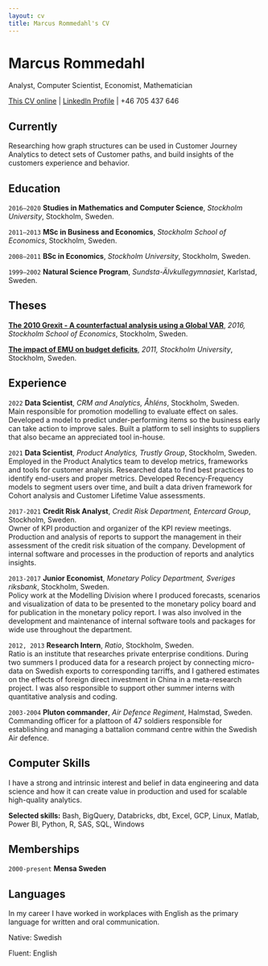 ```yaml
---
layout: cv
title: Marcus Rommedahl's CV
---
```

# Marcus Rommedahl
Analyst, Computer Scientist, Economist, Mathematician

<div id="webaddress">
<a href="https://rommedahl.github.io/markdown-cv/">This CV online</a>
| <a href="https://www.linkedin.com/in/rommedahl/">LinkedIn Profile</a>
| +46 705 437 646
</div>

## Currently

Researching how graph structures can be used in Customer Journey Analytics to detect sets of Customer paths, and build insights of the customers experience and behavior.

## Education

`2016–2020`
**Studies in Mathematics and Computer Science**, *Stockholm University*, Stockholm, Sweden.

`2011–2013`
**MSc in Business and Economics**, *Stockholm School of Economics*, Stockholm, Sweden.

`2008–2011`
**BSc in Economics**, *Stockholm University*, Stockholm, Sweden.

`1999–2002`
**Natural Science Program**, *Sundsta-Älvkullegymnasiet*, Karlstad, Sweden.

## Theses

[**The 2010 Grexit - A counterfactual analysis using a Global VAR**](http://arc.hhs.se/download.aspx?MediumId=2831), *2016, Stockholm School of Economics*, Stockholm, Sweden.

[**The impact of EMU on budget deficits**](https://sourceforge.net/p/emumoralhazard/code/ci/master/tree/paper.pdf?format=raw), *2011, Stockholm University*, Stockholm, Sweden.

## Experience

`2022`
**Data Scientist**, *CRM and Analytics, Åhléns*, Stockholm, Sweden.  
Main responsible for promotion modelling to evaluate effect on sales.
Developed a model to predict under-performing items so the business early can take action to improve sales.
Built a platform to sell insights to suppliers that also became an appreciated tool in-house.

`2021`
**Data Scientist**, *Product Analytics, Trustly Group*, Stockholm, Sweden.  
Employed in the Product Analytics team to develop metrics, frameworks and tools for customer analysis.
Researched data to find best practices to identify end-users and proper metrics.
Developed Recency-Frequency models to segment users over time, and built a data driven framework for Cohort analysis and Customer Lifetime Value assessments.

`2017-2021`
**Credit Risk Analyst**, *Credit Risk Department, Entercard Group*, Stockholm, Sweden.  
Owner of KPI production and organizer of the KPI review meetings. 
Production and analysis of reports to support the management in their assessment of the credit risk situation of the company.
Development of internal software and processes in the production of reports and analytics insights.

`2013-2017`
**Junior Economist**, *Monetary Policy Department, Sveriges riksbank*, Stockholm, Sweden.  
Policy work at the Modelling Division where I produced forecasts, scenarios and visualization of data to be presented to the monetary policy board and for publication in the monetary policy report.
I was also involved in the development and maintenance of internal software tools and packages for wide use throughout the department.

`2012, 2013`
**Research Intern**, *Ratio*, Stockholm, Sweden.  
Ratio is an institute that researches private enterprise conditions.
During two summers I produced data for a research project by connecting micro-data on Swedish exports to corresponding tarriffs, and I gathered estimates on the effects of foreign direct investment in China in a meta-research project.
I was also responsible to support other summer interns with quantitative analysis and coding.

`2003-2004`
**Pluton commander**, *Air Defence Regiment*, Halmstad, Sweden.  
Commanding officer for a plattoon of 47 soldiers responsible for establishing and managing a battalion command centre within the Swedish Air defence.

## Computer Skills
I have a strong and intrinsic interest and belief in data engineering and data science and how it can create value in production and used for scalable high-quality analytics.

**Selected skills:** Bash, BigQuery, Databricks, dbt, Excel, GCP, Linux, Matlab, Power BI, Python, R, SAS, SQL, Windows

## Memberships

`2000-present`
**Mensa Sweden**

## Languages

In my career I have worked in workplaces with English as the primary language for written and oral communication.

Native: Swedish

Fluent: English

<!-- ### Footer

Last updated: December 2021 -->
